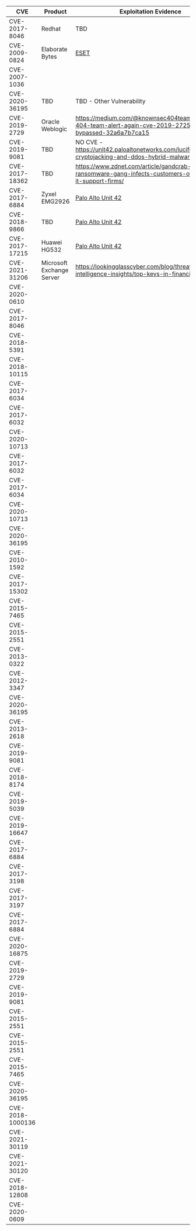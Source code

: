 |CVE|Product|Exploitation Evidence|Patch|
|---|-------|-------------|----|
|CVE-2017-8046|Redhat|TBD|[Redhat](https://access.redhat.com/errata/RHSA-2018:2405)|
|CVE-2009-0824|Elaborate Bytes|[ESET](https://www.welivesecurity.com/2022/01/11/signed-kernel-drivers-unguarded-gateway-windows-core/)|TBD|
|CVE-2007-1036|
|CVE-2020-36195|TBD|TBD - Other Vulnerability|
|CVE-2019-2729|Oracle Weblogic|https://medium.com/@knownsec404team/knownsec-404-team-alert-again-cve-2019-2725-patch-bypassed-32a6a7b7ca15|https://www.oracle.com/security-alerts/alert-cve-2019-2729.html|
|CVE-2019-9081|TBD|NO CVE - https://unit42.paloaltonetworks.com/lucifer-new-cryptojacking-and-ddos-hybrid-malware/|https://security.snyk.io/vuln/SNYK-PHP-LARAVELFRAMEWORK-174529|
|CVE-2017-18362|TBD|https://www.zdnet.com/article/gandcrab-ransomware-gang-infects-customers-of-remote-it-support-firms/|https://helpdesk.kaseya.com/hc/en-gb/articles/360022564252-Connectwise-API-Vulnerability|
|CVE-2017-6884|Zyxel EMG2926|[Palo Alto Unit 42](https://unit42.paloaltonetworks.com/unit42-multi-exploit-iotlinux-botnets-mirai-gafgyt-target-apache-struts-sonicwall/)|[EOL Product](https://www.zyxelguard.com/Zyxel-EOL.asp)|
|CVE-2018-9866|TBD|[Palo Alto Unit 42](https://unit42.paloaltonetworks.com/unit42-multi-exploit-iotlinux-botnets-mirai-gafgyt-target-apache-struts-sonicwall/)|https://psirt.global.sonicwall.com/vuln-detail/SNWLID-2018-0007|
|CVE-2017-17215|Huawei HG532|[Palo Alto Unit 42](https://unit42.paloaltonetworks.com/unit42-multi-exploit-iotlinux-botnets-mirai-gafgyt-target-apache-struts-sonicwall/)|
|CVE-2021-31206|Microsoft Exchange Server|https://lookingglasscyber.com/blog/threat-intelligence-insights/top-kevs-in-financial-services/|
|CVE-2020-0610|
|CVE-2017-8046|
|CVE-2018-5391|
|CVE-2018-10115|
|CVE-2017-6034|
|CVE-2017-6032|
|CVE-2020-10713|
|CVE-2017-6032|
|CVE-2017-6034|
|CVE-2020-10713|
|CVE-2020-36195|
|CVE-2010-1592|
|CVE-2017-15302|
|CVE-2015-7465|
|CVE-2015-2551|
|CVE-2013-0322|
|CVE-2012-3347|
|CVE-2020-36195|
|CVE-2013-2618|
|CVE-2019-9081|
|CVE-2018-8174|
|CVE-2019-5039|
|CVE-2019-16647|
|CVE-2017-6884|
|CVE-2017-3198|
|CVE-2017-3197|
|CVE-2017-6884|
|CVE-2020-16875|
|CVE-2019-2729|
|CVE-2019-9081|
|CVE-2015-2551|
|CVE-2015-2551|
|CVE-2015-7465|
|CVE-2020-36195|
|CVE-2018-1000136|
|CVE-2021-30119|
|CVE-2021-30120|
|CVE-2018-12808|
|CVE-2020-0609|
